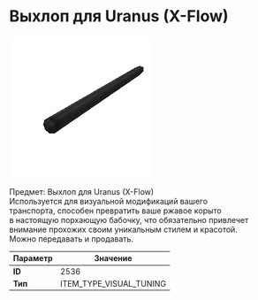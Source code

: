 # Выхлоп для Uranus (X-Flow)

![Item Image](../img/2536.webp?raw=true)

Предмет: Выхлоп для Uranus (X-Flow)<br>Используется для визуальной модификаций вашего<br>транспорта, способен превратить ваше ржавое корыто<br>в настоящую порхающую бабочку, что обязательно привлечет<br>внимание прохожих своим уникальным стилем и красотой.<br>Можно передавать и продавать.


| Параметр | Значение |
|----------|----------|
| **ID** | 2536 |
| **Тип** | ITEM_TYPE_VISUAL_TUNING |

